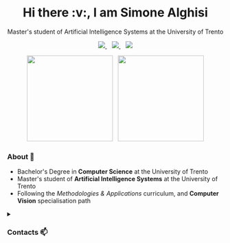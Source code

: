<h1 align="center">Hi there :v:, I am Simone Alghisi</h1>

<p align='center'>
  Master's student of Artificial Intelligence Systems at the University of Trento
</p>

<p align='center'>
  <a href="https://www.linkedin.com/in/simone-alghisi/">
    <img src="https://img.shields.io/badge/LinkedIn-0077B5?style=for-the-badge&logo=linkedin&logoColor=white"></img>
  </a>&nbsp;&nbsp;
  <a href="https://simone-alghisi.github.io/">
    <img src="https://img.shields.io/badge/website-000000?style=for-the-badge&logo=About.me&logoColor=white"></img>
  </a>&nbsp;&nbsp;
  <a href="https://www.instagram.com/alghisius/">
    <img src="https://img.shields.io/badge/Instagram-E4405F?style=for-the-badge&logo=instagram&logoColor=white"></img>
  </a> 
</p>

<p align='center'>
  <a href="#"><img src="https://github-readme-stats-git-masterrstaa-rickstaa.vercel.app/api?username=simone-alghisi&show_icons=true&count_private=true&theme=tokyonight" height=200></a>&nbsp;&nbsp;
  <a href="#"><img src="https://github-readme-stats-git-masterrstaa-rickstaa.vercel.app/api/top-langs/?username=simone-alghisi&count_private=true&theme=tokyonight&hide=jupyter%20notebook,html,css&layout=compact&langs_count=6" height=200></a>
</p>


<h3>About 💬</h3>

- Bachelor's Degree in **Computer Science** at the University of Trento
- Master's student of **Artificial Intelligence Systems** at the University of Trento
- Following the *Methodologies & Applications* curriculum, and **Computer Vision** specialisation path


<details>
  <summary><h3>Contacts 📫</h3></summary>
  How to reach me:
  <p align='center'>
    <a href="mailto:alghisius.simone@gmail.com">
      <img src="https://img.shields.io/badge/Gmail-D14836?style=for-the-badge&logo=gmail&logoColor=white"></img>
    </a>&nbsp;&nbsp;
    <a href="https://www.linkedin.com/in/simone-alghisi/">
      <img src="https://img.shields.io/badge/LinkedIn-0077B5?style=for-the-badge&logo=linkedin&logoColor=white"></img>
    </a>&nbsp;&nbsp;
    <a href="https://t.me/Alghisius">
      <img src="https://img.shields.io/badge/Telegram-2CA5E0?style=for-the-badge&logo=telegram&logoColor=white"></img>
    </a>
  </p>
</details>
